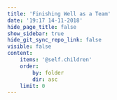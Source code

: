```yaml
---
title: 'Finishing Well as a Team'
date: '19:17 14-11-2018'
hide_page_title: false
show_sidebar: true
hide_git_sync_repo_link: false
visible: false
content:
    items: '@self.children'
    order:
        by: folder
        dir: asc
    limit: 0
---
```


